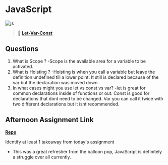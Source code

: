 # JavaScript

![js](https://bcw.blob.core.windows.net/public/img/courses/js.gif)

> **📖 [Let-Var-Const](https://codeworksacademy.com/fs-student-guide/resources/wk2/01-Let-Var-Const)**

## Questions

1. What is Scope ?
    -Scope is the available area for a variable to be activated.
2. What is Hoisting ?
    -Hoisting is when you call a variable but leave the definition undefined till a lower point. It still is declared because of the var but the declaration was moved down.
3. In what cases might you use let vs const vs var?
    -let is great for common declarations inside of functions or out. Const is good for declarations that dont need to be changed. Var you can call it twice with two different declarations but it isnt recommended.
## Afternoon Assignment Link

**[Repo](https://thomf.github.io/codeworkswinter/week2/scoreboard/)**

Identify at least 1 takeaway from today's assignment
 - This was a great refresher from the balloon pop, JavaScript is definitely a struggle over all currently. 